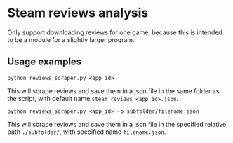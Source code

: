 # Steam reviews analysis

Only support downloading reviews for one game, because this is intended to be a module for a slightly larger program.

## Usage examples

```
python reviews_scraper.py <app_id>
```

This will scrape reviews and save them in a json file in the same folder as the script, with default name `steam_reviews_<app_id>.json`.

```
python reviews_scraper.py <app_id> -o subfolder/filename.json
```

This will scrape reviews and save them in a json file in the specified relative path `./subfolder/`, with specified name `filename.json`.